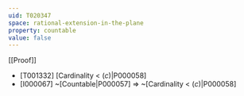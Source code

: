 ```yaml
---
uid: T020347
space: rational-extension-in-the-plane
property: countable
value: false
---
```

[[Proof]]

* [T001332] [Cardinality < $\mathfrak(c)$|P000058]
* [I000067] ~[Countable|P000057] => ~[Cardinality < $\mathfrak(c)$|P000058]

